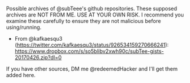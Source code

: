 Possible archives of @subTeee's github repositories. These supposed archives are NOT FROM ME. 
USE AT YOUR OWN RISK. I recommend you examine these carefully to ensure they are not malicious before using/running.

* From @kafkaesqu3 (https://twitter.com/kafkaesqu3/status/926534159270666241): https://www.dropbox.com/s/so5blibv2xwh90c/subTee-gists-20170426.zip?dl=0

If you have other sources, DM me @redeemedHacker and I'll get them added here.
